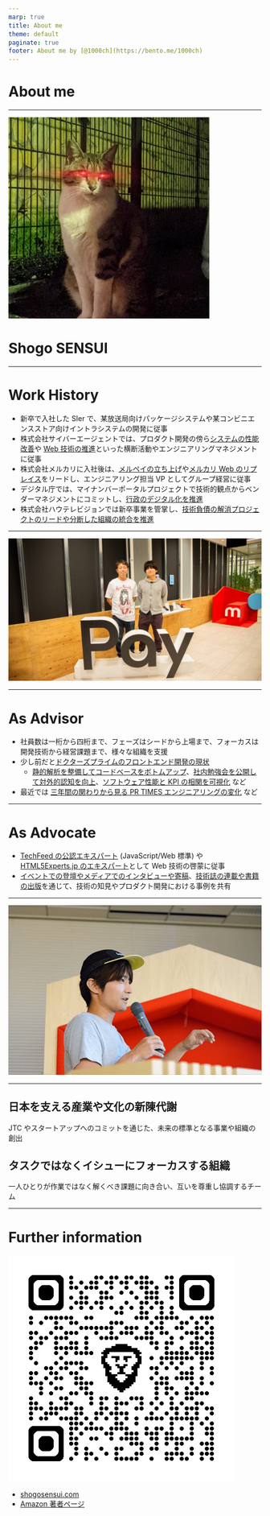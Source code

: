 ```yaml
---
marp: true
title: About me
theme: default
paginate: true
footer: About me by [@1000ch](https://bento.me/1000ch)
---
```


<!-- _class: invert -->

# <!-- fit --> About me

---

![bg left:30% 60%](./img/avatar.jpg)

# Shogo SENSUI

---

# Work History

- 新卒で入社した SIer で、某放送局向けパッケージシステムや某コンビニエンスストア向けイントラシステムの開発に従事
- 株式会社サイバーエージェントでは、プロダクト開発の傍ら[システムの性能改善](https://developers.cyberagent.co.jp/blog/archives/6057/)や [Web 技術の推進](https://developers.cyberagent.co.jp/blog/archives/9540/)といった横断活動やエンジニアリングマネジメントに従事
- 株式会社メルカリに入社後は、[メルペイの立ち上げ](https://engineering.mercari.com/blog/entry/20201222-merpay-frontend/)や[メルカリ Web のリプレイス](https://engineering.mercari.com/blog/entry/20210810-the-new-mercari-web/)をリードし、エンジニアリング担当 VP としてグループ経営に従事
- デジタル庁では、マイナンバーポータルプロジェクトで技術的観点からベンダーマネジメントにコミットし、[行政のデジタル化を推進](https://digital-gov.note.jp/n/n30b3164a54dc)
- 株式会社ハウテレビジョンでは新卒事業を管掌し、[技術負債の解消プロジェクトのリードや分断した組織の統合を推進](https://blog.howtelevision.co.jp/entry/2023/12/01/000000)

---

![bg center:100% 100%](./img/merpay.jpg)

---

# As Advisor

- 社員数は一桁から四桁まで、フェーズはシードから上場まで、フォーカスは開発技術から経営課題まで、様々な組織を支援
- 少し前だと[ドクターズプライムのフロントエンド開発の現状](https://blog.drsprime.com/entry/26)
  - [静的解析を整備してコードベースをボトムアップ](https://blog.drsprime.com/entry/2022/08/16/090000)、[社内勉強会を公開して対外的認知を向上](https://blog.drsprime.com/entry/2022/03/29/110000)、[ソフトウェア性能と KPI の相関を可視化](https://blog.drsprime.com/entry/2022/02/10/170000) など
- 最近では [三年間の関わりから見る PR TIMES エンジニアリングの変化](https://developers.prtimes.jp/2024/09/25/transition-of-prtimes-engineering/) など

---

# As Advocate

- [TechFeed の公認エキスパート](https://techfeed.io/people/@1000ch) (JavaScript/Web 標準) や [HTML5Experts.jp のエキスパート](https://html5experts.jp/1000ch)として Web 技術の啓蒙に従事
- [イベントでの登壇やメディアでのインタビューや寄稿](https://shogosensui.com/activity/)、[技術誌の連載や書籍の出版](https://shogosensui.com/book/)を通じて、技術の知見やプロダクト開発における事例を共有

---

![bg center:100% 100%](./img/presentation.jpg)

---

<!-- _header: 最近の関心もとい貢献していきたいこと -->

## 日本を支える産業や文化の新陳代謝

JTC やスタートアップへのコミットを通じた、未来の標準となる事業や組織の創出

## タスクではなくイシューにフォーカスする組織

一人ひとりが作業ではなく解くべき課題に向き合い、互いを尊重し協調するチーム

---

# Further information

![bg right:50% 80%](./img/qrcode.png)

- [shogosensui.com](https://shogosensui.com/)
- [Amazon 著者ページ](https://www.amazon.co.jp/stores/author/B00KX3TKQE)
